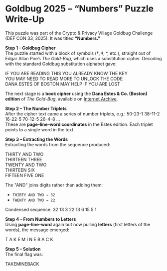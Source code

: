 # Goldbug 2025 – “Numbers” Puzzle Write-Up

This puzzle was part of the Crypto & Privacy Village Goldbug Challenge (DEF CON 33, 2025). It was titled **“Numbers.”**

**Step 1 – Goldbug Cipher**  
The puzzle started with a block of symbols (†, ‡, *, etc.), straight out of Edgar Allan Poe’s *The Gold-Bug*, which uses a substitution cipher. Decoding with the standard Goldbug substitution alphabet gave:

IF YOU ARE READING THIS YOU ALREADY KNOW THE KEY  
YOU MAY NEED TO READ MORE TO UNLOCK THE CODE  
DANA ESTES OF BOSTON MAY HELP IF YOU ARE LOST

The next stage is a **book cipher** using the **Dana Estes & Co. (Boston) edition** of *The Gold-Bug*, available on [Internet Archive](https://archive.org/details/goldbug00poee_0).

**Step 2 – The Number Triplets**  
After the cipher text came a series of number triplets, e.g.: 50-23-1 38-11-2 16-22-5 70-12-5 26-4-8 ...  
These are **page–line–word coordinates** in the Estes edition. Each triplet points to a single word in the text.

**Step 3 – Extracting the Words**  
Extracting the words from the sequence produced:

THIRTY AND TWO  
THIRTEEN THREE  
TWENTY AND TWO  
THIRTEEN SIX  
FIFTEEN FIVE ONE

The "AND" joins digits rather than adding them:  
- `THIRTY AND TWO → 32`  
- `TWENTY AND TWO → 22`  

Condensed sequence: 32 13 3 22 13 6 15 5 1

**Step 4 – From Numbers to Letters**  
Using **page–line–word** again but now pulling **letters** (first letters of the words), the message emerged:

T A K E M I N E B A C K

**Step 5 – Solution**  
The final flag was:

TAKEMINEBACK
